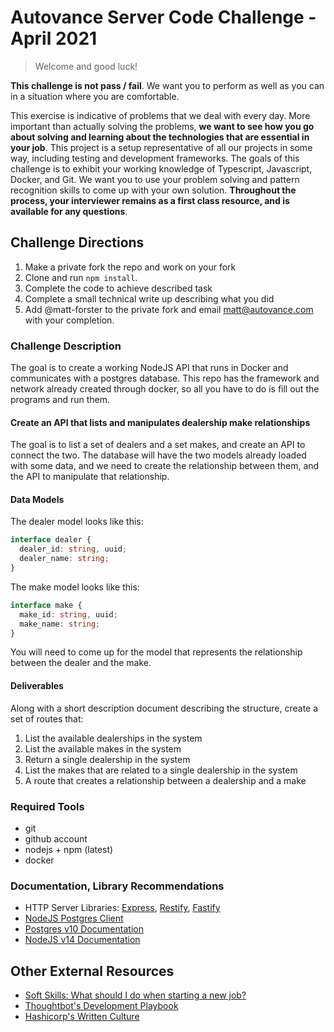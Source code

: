 # Autovance Server Code Challenge - April 2021

> Welcome and good luck!

**This challenge is not pass / fail**. We want you to perform as well as you can in a situation where you are comfortable.

This exercise is indicative of problems that we deal with every day. More important than actually solving the problems, **we want to see how you go about solving and learning about the technologies that are essential in your job**. This project is a setup representative of all our projects in some way, including testing and development frameworks.
The goals of this challenge is to exhibit your working knowledge of Typescript, Javascript, Docker, and Git. We want you to use your problem solving and pattern recognition skills to come up with your own solution. **Throughout the process, your interviewer remains as a first class resource, and is available for any questions**.

## Challenge Directions

1. Make a private fork the repo and work on your fork
1. Clone and run `npm install`.
1. Complete the code to achieve described task
1. Complete a small technical write up describing what you did
1. Add @matt-forster to the private fork and email matt@autovance.com with your completion.

### Challenge Description

The goal is to create a working NodeJS API that runs in Docker and communicates with a postgres database. This repo has the framework and network already created through docker, so all you have to do is fill out the programs and run them.

#### Create an API that lists and manipulates dealership make relationships

The goal is to list a set of dealers and a set makes, and create an API to connect the two. The database will have the two models already loaded with some data, and we need to create the relationship between them, and the API to manipulate that relationship.

#### Data Models

The dealer model looks like this:

```typescript
interface dealer {
  dealer_id: string, uuid;
  dealer_name: string;
}
```

The make model looks like this:

```typescript
interface make {
  make_id: string, uuid;
  make_name: string;
}
```

You will need to come up for the model that represents the relationship between the dealer and the make.

#### Deliverables

Along with a short description document describing the structure, create a set of routes that:

1. List the available dealerships in the system
2. List the available makes in the system
3. Return a single dealership in the system
4. List the makes that are related to a single dealership in the system
5. A route that creates a relationship between a dealership and a make

### Required Tools

* git
* github account
* nodejs + npm (latest)
* docker

### Documentation, Library Recommendations

* HTTP Server Libraries: [Express](http://expressjs.com/), [Restify](http://restify.com/), [Fastify](https://www.fastify.io/)
* [NodeJS Postgres Client](https://github.com/brianc/node-postgres)
* [Postgres v10 Documentation](https://www.postgresql.org/docs/10/index.html)
* [NodeJS v14 Documentation](https://nodejs.org/dist/latest-v14.x/docs/api/)

## Other External Resources

* [Soft Skills: What should I do when starting a new job?](https://overcast.fm/+GM9ovAPgE)
* [Thoughtbot's Development Playbook](https://thoughtbot.com/playbook)
* [Hashicorp's Written Culture](https://works.hashicorp.com/articles/writing-practices-and-culture)
